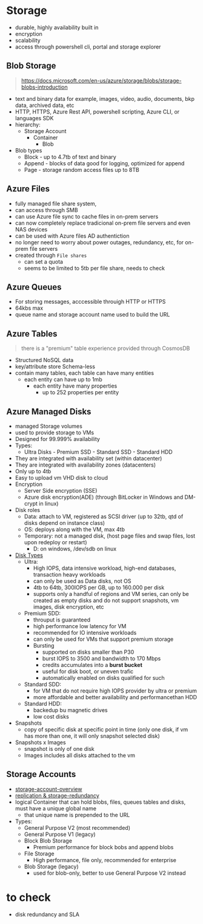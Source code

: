 # Storage
- durable, highly availability built in
- encryption
- scalability
- access through powershell cli, portal and storage explorer

## Blob Storage
> https://docs.microsoft.com/en-us/azure/storage/blobs/storage-blobs-introduction
- text and binary data for example, images, video, audio, documents, bkp data, archived data, etc
- HTTP, HTTPS, Azure Rest API, powershell scripting, Azure CLI, or languages SDK
- hierarchy:
  - Storage Account 
    - Container 
      - Blob
- Blob types
  - Block - up to 4.7tb of text and binary
  - Append - blocks of data good for logging, optimized for append
  - Page - storage random access files up to 8TB

## Azure Files
- fully managed file share system, 
- can access through SMB
- can use Azure file sync to cache files in on-prem servers
- can now completely replace tradicional on-prem file servers and even NAS devices
-  can be used with Azure files AD authentiction
- no longer need to worry about power outages, redundancy, etc, for on-prem file servers
- created through `File shares`
  - can set a quota
  - seems to be limited to 5tb per file share, needs to check

## Azure Queues
- For storing messages, acccessible throuigh HTTP or HTTPS
- 64kbs max
- queue name and storage account name used to build the URL

## Azure Tables
> there is a "premium" table experience provided through CosmosDB
- Structured NoSQL data
- key/attribute store Schema-less
- contain many tables, each table can have many entities
  - each entity can have up to 1mb
    - each entity have many properties
      - up to 252 properties per entity

## Azure Managed Disks
- managed Storage volumes
- used to provide storage to VMs
- Designed for 99.999% availability
- Types:
  - Ultra Disks - Premium SSD - Standard SSD - Standard HDD
- They are integrated with availability set (within datacenter)
- They are integrated with availability zones (datacenters)
- Only up to 4tb
- Easy to upload vm VHD disk to cloud
- Encryption
  - Server Side encryption (SSE)
  - Azure disk encryption(ADE) (through BitLocker in Windows and DM-crypt in linux)
- Disk roles
  - Data: attach to VM, registered as SCSI driver (up to 32tb, qtd of disks depend on instance class)
  - OS: deploys along with the VM, max 4tb
  - Temporary: not a managed disk, (host page files and swap files, lost upon redeploy or restart)
    - D: on windows, /dev/sdb on linux
- [Disk Types](https://docs.microsoft.com/en-us/azure/virtual-machines/disks-types)
  - Ultra:
    - High IOPS, data intensive workload, high-end databases, transaction heavy workloads
    - can only be used as Data disks, not OS
    - 4tb to 64tb, 300IOPS per GB, up to 160.000 per disk
    - supports only a handful of regions and VM series, can only be created as empty disks and do not support snapshots, vm images, disk encryption, etc
  - Premium SDD:
    - throuput is guaranteed
    - high performance low latency for VM
    - recommended for IO intensive workloads
    - can only be used for VMs that support premium storage
    - Bursting
      - supported on disks smaller than P30
      - burst IOPS to 3500 and bandwidth to 170 Mbps
      - credits accumulates into a __burst bucket__
      - useful for disk boot, or uneven trafic
      - automatically enabled on disks qualified for such
  - Standard SDD:
    - for VM that do not require high IOPS provider by ultra or premium
    - more affordable and better availability and performancethan HDD
  - Standard HDD:
    - backedup bu magnetic drives
    - low cost disks
- Snapshots
  - copy of specific disk at specific point in time (only one disk, if vm has more than one, it will only snapshot selected disk)
- Snapshots x Images
  - snapshot is only of one disk
  - Images includes all disks attached to the vm

## Storage Accounts
- [storage-account-overview](https://docs.microsoft.com/en-us/azure/storage/common/storage-account-overview)
- [replication & storage-redundancy](http://docs.microsoft.com/azure/storage/common/storage-redundancy)
- logical Container that can hold blobs, files, queues tables and disks, must have a unique global name
  - that unique name is prepended to the URL
- Types:
  - General Purpose V2 (most recommended)
  - General Purpose V1 (legacy)
  - Block Blob Storage
    - Premium performance for block bobs and append blobs
  - File Storage
    - High performance, file only, recommended for enterprise 
  - Blob Storage (legacy)
    - used for blob-only, better to use General Purpose V2 instead

# to check
- disk redundancy and SLA
